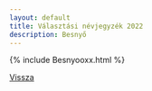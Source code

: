 ```yaml
---
layout: default
title: Választási névjegyzék 2022
description: Besnyő
---
```


{% include Besnyooxx.html %}

[Vissza](./)